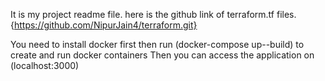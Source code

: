 It is my project readme file.
here is the github link of terraform.tf files.
{https://github.com/NipurJain4/terraform.git}

You need to install docker first then run (docker-compose up--build) to create and run docker containers
Then you can access the application on (localhost:3000)

